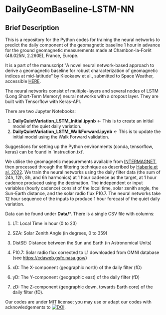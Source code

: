 # DailyGeomBaseline-LSTM-NN

## Brief Description
This is a repository for the Python codes for training the neural networks to predict the daily component of the geomagnetic baseline 1 hour in advance for the ground geomagnetic measurements made at Chambon-la-Forêt (48.025N, 2.260E), France, Europe. 

It is a part of the manuscript "A novel neural network-based approach to derive a geomagnetic baseline for robust characterization of geomagnetic indices at mid-latitude" by Kieokaew et al., submitted to Space Weather, accessible [HERE](http://arxiv.org/abs/2410.02311). 

The neural networks consist of multiple-layers and several nodes of LSTM (Long Short-Term Memory) neural networks with a dropout layer. They are built with Tensorflow with Keras-API. 


There are two Jupyter Notebooks: 
1. **DailyQuietVariation_LSTM_Initial.ipynb** <- This is to create an initial model of the quiet daily variation.
2. **DailyQuietVariation_LSTM_WalkForward.ipynb** <- This is to update the initial model using the Walk Forward validation. 

Suggestions for setting up the Python environments (conda, tensorflow, keras) can be found in 'instruction.txt'. 

We utilise the geomagnetic measurements available from [INTERMAGNET](https://intermagnet.org/), then processed through the filtering technique as described by [Haberle et al. 2022](http://doi.org10.1029/2022JA030407). We train the neural networks using the daily filter data (the sum of 24h, 12h, 8h, and 6h harmonics) at 1 hour cadence as the target, at 1 hour cadence produced using the decimation. The independent or input variables (hourly cadence) consist of the local time, solar zenith angle, the Sun-Earth distance, and the solar radio flux F10.7. The neural networks take 12 hour sequence of the inputs to produce 1 hour forecast of the quiet daily variation. 

Data can be found under **Data/***. There is a single CSV file with columns:

1. LT: Local Time in hour (0 to 23)

2. SZA: Solar Zenith Angle (in degrees, 0 to 359)

3. DistSE: Distance between the Sun and Earth (in Astronomical Units) 

4. F10.7: Solar radio flux corrected to L1 downloaded from OMNI database (see https://cdaweb.gsfc.nasa.gov/)

5. xD: The X-component (geographic north) of the daily filter (fD)

6. yD: The Y-component (geographic east) of the daily filter (fD)

7. zD: The Z-component (geographic down, towards Earth core) of the daily filter (fD). 

Our codes are under MIT license; you may use or adapt our codes with acknowledgements to 
[![DOI](https://zenodo.org/badge/DOI/10.5281/zenodo.13881560.svg)](https://doi.org/10.5281/zenodo.13881560). 

